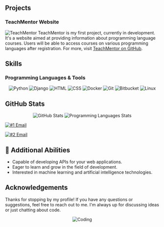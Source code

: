 
## Projects
### TeachMentor Website
![TeachMentor](https://img.shields.io/static/v1?label=&message=TeachMentor&color=blue&style=for-the-badge&logo=github)
TeachMentor is my first project, currently in development. It's a website aimed at providing information about programming language courses. Users will be able to access courses on various programming languages after registration. For more, visit [TeachMentor on GitHub](https://github.com/chqoliann/TeachMentor.git).

## Skills
### Programming Languages & Tools
<p align="center">
  <img src="https://img.shields.io/badge/Python-3776AB?style=for-the-badge&logo=python&logoColor=white" alt="Python" />
  <img src="https://img.shields.io/badge/Django-092E20?style=for-the-badge&logo=django&logoColor=white" alt="Django" />
  <img src="https://img.shields.io/badge/HTML-E34F26?style=for-the-badge&logo=html5&logoColor=white" alt="HTML" />
  <img src="https://img.shields.io/badge/CSS-1572B6?style=for-the-badge&logo=css3&logoColor=white" alt="CSS" />
  <img src="https://img.shields.io/badge/Docker-2496ED?style=for-the-badge&logo=docker&logoColor=white" alt="Docker" />
  <img src="https://img.shields.io/badge/Git-F05032?style=for-the-badge&logo=git&logoColor=white" alt="Git" />
  <img src="https://img.shields.io/badge/Bitbucket-0052CC?style=for-the-badge&logo=bitbucket&logoColor=white" alt="Bitbucket" />
  <img src="https://img.shields.io/badge/Linux-FCC624?style=for-the-badge&logo=linux&logoColor=black" alt="Linux" />
</p>

## GitHub Stats
<p align="center">
  <img src="https://github-readme-stats.vercel.app/api?username=chqoliann&show_icons=true&theme=radical" alt="GitHub Stats" />
  <img src="https://github-readme-stats.vercel.app/api/top-langs/?username=chqoliann&layout=compact&theme=radical" alt="Programming Languages Stats" />
</p>


  <a href="mailto:narekchqolian@gmail.com"><img src="https://img.shields.io/badge/Email-D14836?style=for-the-badge&logo=gmail&logoColor=white" alt="#1 Email"></a> 
</p><a href="mailto:chqolyansargis@gmail.com"><img src="https://img.shields.io/badge/Email-D14836?style=for-the-badge&logo=gmail&logoColor=white" alt="#2 Email"></a>
</p>
  

## 🚀 Additional Abilities
- Capable of developing APIs for your web applications.
- Eager to learn and grow in the field of development.
- Interested in machine learning and artificial intelligence technologies.

## Acknowledgements
Thanks for stopping by my profile! If you have any questions or suggestions, feel free to reach out to me. I'm always up for discussing ideas or just chatting about code.

<p align="center">
  <img src="https://media.giphy.com/media/26tn33aiTi1jkl6H6/giphy.gif" alt="Coding" />
</p>

